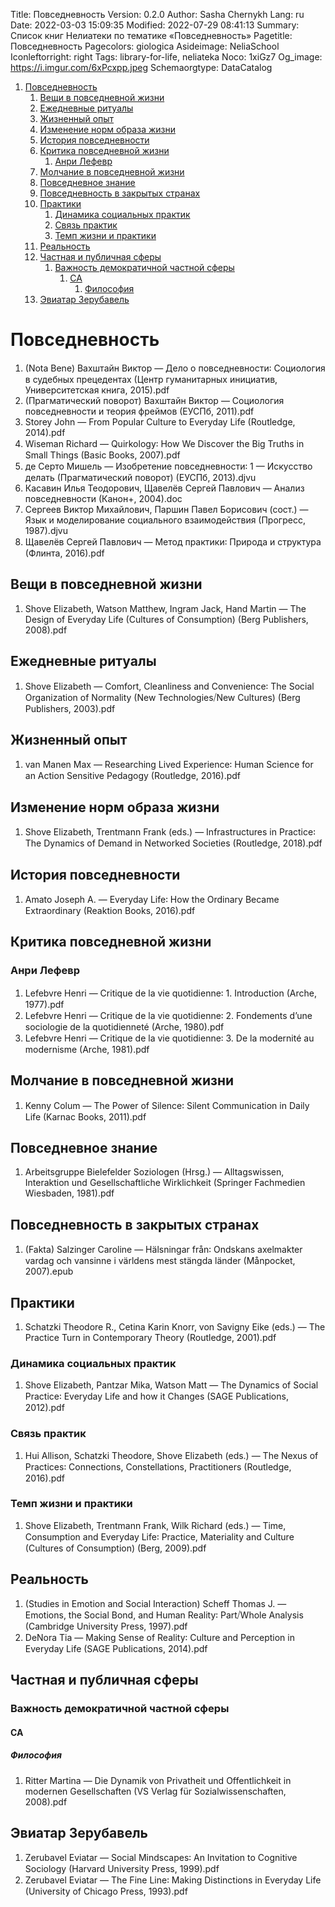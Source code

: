 Title: Повседневность
Version: 0.2.0
Author: Sasha Chernykh
Lang: ru
Date: 2022-03-03 15:09:35
Modified: 2022-07-29 08:41:13
Summary: Список книг Нелиатеки по тематике «Повседневность»
Pagetitle: Повседневность
Pagecolors: giologica
Asideimage: NeliaSchool
Iconleftorright: right
Tags: library-for-life, neliateka
Noco: 1xiGz7
Og_image: https://i.imgur.com/6xPcxpp.jpeg
Schemaorgtype: DataCatalog

<!-- MarkdownTOC -->

1. [Повседневность](#Повседневность)
	1. [Вещи в повседневной жизни](#Вещи-в-повседневной-жизни)
	1. [Ежедневные ритуалы](#Ежедневные-ритуалы)
	1. [Жизненный опыт](#Жизненный-опыт)
	1. [Изменение норм образа жизни](#Изменение-норм-образа-жизни)
	1. [История повседневности](#История-повседневности)
	1. [Критика повседневной жизни](#Критика-повседневной-жизни)
		1. [Анри Лефевр](#Анри-Лефевр)
	1. [Молчание в повседневной жизни](#Молчание-в-повседневной-жизни)
	1. [Повседневное знание](#Повседневное-знание)
	1. [Повседневность в закрытых странах](#Повседневность-в-закрытых-странах)
	1. [Практики](#Практики)
		1. [Динамика социальных практик](#Динамика-социальных-практик)
		1. [Связь практик](#Связь-практик)
		1. [Темп жизни и практики](#Темп-жизни-и-практики)
	1. [Реальность](#Реальность)
	1. [Частная и публичная сферы](#Частная-и-публичная-сферы)
		1. [Важность демократичной частной сферы](#Важность-демократичной-частной-сферы)
			1. [CA](#CA)
				1. [Философия](#Философия)
	1. [Эвиатар Зерубавель](#Эвиатар-Зерубавель)

<!-- /MarkdownTOC -->

<a id="Повседневность"></a>
# Повседневность

1. (Nota Bene) Вахштайн Виктор — Дело о повседневности꞉ Социология в судебных прецедентах (Центр гуманитарных инициатив, Университетская книга, 2015).pdf
1. (Прагматический поворот) Вахштайн Виктор — Социология повседневности и теория фреймов (ЕУСПб, 2011).pdf
1. Storey John — From Popular Culture to Everyday Life (Routledge, 2014).pdf
1. Wiseman Richard — Quirkology꞉ How We Discover the Big Truths in Small Things (Basic Books, 2007).pdf
1. де Серто Мишель — Изобретение повседневности꞉ 1 — Искусство делать (Прагматический поворот) (ЕУСПб, 2013).djvu
1. Касавин Илья Теодорович, Щавелёв Сергей Павлович — Анализ повседневности (Канон+, 2004).doc
1. Сергеев Виктор Михайлович, Паршин Павел Борисович (сост.) — Язык и моделирование социального взаимодействия (Прогресс, 1987).djvu
1. Щавелёв Сергей Павлович — Метод практики꞉ Природа и структура (Флинта, 2016).pdf

<a id="Вещи-в-повседневной-жизни"></a>
## Вещи в повседневной жизни

1. Shove Elizabeth, Watson Matthew, Ingram Jack, Hand Martin — The Design of Everyday Life (Cultures of Consumption) (Berg Publishers, 2008).pdf

<a id="Ежедневные-ритуалы"></a>
## Ежедневные ритуалы

1. Shove Elizabeth — Comfort, Cleanliness and Convenience꞉ The Social Organization of Normality (New Technologies⧸New Cultures) (Berg Publishers, 2003).pdf

<a id="Жизненный-опыт"></a>
## Жизненный опыт

1. van Manen Max — Researching Lived Experience꞉ Human Science for an Action Sensitive Pedagogy (Routledge, 2016).pdf

<a id="Изменение-норм-образа-жизни"></a>
## Изменение норм образа жизни

1. Shove Elizabeth, Trentmann Frank (eds.) — Infrastructures in Practice꞉ The Dynamics of Demand in Networked Societies (Routledge, 2018).pdf

<a id="История-повседневности"></a>
## История повседневности

1. Amato Joseph A. — Everyday Life꞉ How the Ordinary Became Extraordinary (Reaktion Books, 2016).pdf

<a id="Критика-повседневной-жизни"></a>
## Критика повседневной жизни

<a id="Анри-Лефевр"></a>
### Анри Лефевр

1. Lefebvre Henri — Critique de la vie quotidienne꞉ 1. Introduction (Arche, 1977).pdf
1. Lefebvre Henri — Critique de la vie quotidienne꞉ 2. Fondements d’une sociologie de la quotidienneté (Arche, 1980).pdf
1. Lefebvre Henri — Critique de la vie quotidienne꞉ 3. De la modernité au modernisme (Arche, 1981).pdf

<a id="Молчание-в-повседневной-жизни"></a>
## Молчание в повседневной жизни

1. Kenny Colum — The Power of Silence꞉ Silent Communication in Daily Life (Karnac Books, 2011).pdf

<a id="Повседневное-знание"></a>
## Повседневное знание

1. Arbeitsgruppe Bielefelder Soziologen (Hrsg.) — Alltagswissen, Interaktion und Gesellschaftliche Wirklichkeit (Springer Fachmedien Wiesbaden, 1981).pdf

<a id="Повседневность-в-закрытых-странах"></a>
## Повседневность в закрытых странах

1. (Fakta) Salzinger Caroline — Hälsningar från꞉ Ondskans axelmakter vardag och vansinne i världens mest stängda länder (Månpocket, 2007).epub

<a id="Практики"></a>
## Практики

1. Schatzki Theodore R., Cetina Karin Knorr, von Savigny Eike (eds.) — The Practice Turn in Contemporary Theory (Routledge, 2001).pdf

<a id="Динамика-социальных-практик"></a>
### Динамика социальных практик

1. Shove Elizabeth, Pantzar Mika, Watson Matt — The Dynamics of Social Practice꞉ Everyday Life and how it Changes (SAGE Publications, 2012).pdf

<a id="Связь-практик"></a>
### Связь практик

1. Hui Allison, Schatzki Theodore, Shove Elizabeth (eds.) — The Nexus of Practices꞉ Connections, Constellations, Practitioners (Routledge, 2016).pdf

<a id="Темп-жизни-и-практики"></a>
### Темп жизни и практики

1. Shove Elizabeth, Trentmann Frank, Wilk Richard (eds.) — Time, Consumption and Everyday Life꞉ Practice, Materiality and Culture (Cultures of Consumption) (Berg, 2009).pdf

<a id="Реальность"></a>
## Реальность

1. (Studies in Emotion and Social Interaction) Scheff Thomas J. — Emotions, the Social Bond, and Human Reality꞉ Part⧸Whole Analysis (Cambridge University Press, 1997).pdf
1. DeNora Tia — Making Sense of Reality꞉ Culture and Perception in Everyday Life (SAGE Publications, 2014).pdf

<a id="Частная-и-публичная-сферы"></a>
## Частная и публичная сферы

<a id="Важность-демократичной-частной-сферы"></a>
### Важность демократичной частной сферы

<a id="CA"></a>
#### CA

<a id="Философия"></a>
##### Философия

1. Ritter Martina — Die Dynamik von Privatheit und Offentlichkeit in modernen Gesellschaften (VS Verlag für Sozialwissenschaften, 2008).pdf

<a id="Эвиатар-Зерубавель"></a>
## Эвиатар Зерубавель

1. Zerubavel Eviatar — Social Mindscapes꞉ An Invitation to Cognitive Sociology (Harvard University Press, 1999).pdf
1. Zerubavel Eviatar — The Fine Line꞉ Making Distinctions in Everyday Life (University of Chicago Press, 1993).pdf
